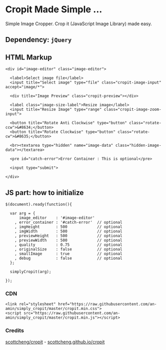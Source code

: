 # Cropit Made Simple ... 
Simple Image Cropper. Crop it (JavaScript Image Library) made easy. 

## Dependency:  `jQuery` 


## HTML Markup 

````
<div id="image-editor" class="image-editor">

  <label>Select image file</label>
  <input title="Select image" type="file" class="cropit-image-input" accept="image/*">

  <div title="Image Preview" class="cropit-preview"></div>

  <label class="image-size-label">Resize image</label>
  <input title="Resize Image" type="range" class="cropit-image-zoom-input">

  <button title="Rotate Anti Clockwise" type="button" class="rotate-ccw">&#8634;</button>
  <button title="Rotate Clockwise" type="button" class="rotate-cw">&#8635;</button>

  <br><textarea type="hidden" name="image-data" class="hidden-image-data"></textarea>

  <pre id="catch-error">Error Container : This is optional</pre>

  <input type="submit">

</div>
````

##	JS part: how to initialize 

````
$(document).ready(function(){

  var arg = {
      image_editor    : '#image-editor'
    , error_container : '#catch-error'  // optional
    , imgHeight       : 500             // optional
    , imgWidth        : 500             // optional
    , previewHeight   : 500             // optional
    , previewWidth    : 500             // optional
    , quality         : 0.75            // optional
    , originalSize    : false           // optional
    , smallImage      : true            // optional
    , debug           : false           // optional
  }; 

  simplyCropit(arg);

});
````

### CDN 
````
<link rel="stylesheet" href="https://raw.githubusercontent.com/an-amin/simply_cropit/master/cropit.min.css">
<script src="https://raw.githubusercontent.com/an-amin/simply_cropit/master/cropit.min.js"></script>
````

### Credits 
[scottcheng/cropit](https://github.com/scottcheng/cropit) - [scottcheng.github.io/cropit](http://scottcheng.github.io/cropit/)